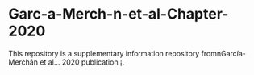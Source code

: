 # Garc-a-Merch-n-et-al-Chapter-2020
This repository is a supplementary information repository fromnGarcía-Merchán et al... 2020 publication ¡.
